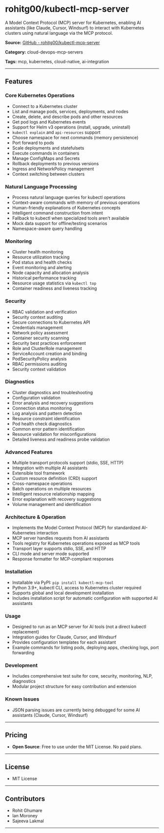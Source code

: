 # rohitg00/kubectl-mcp-server

A Model Context Protocol (MCP) server for Kubernetes, enabling AI assistants (like Claude, Cursor, Windsurf) to interact with Kubernetes clusters using natural language via the MCP protocol.

**Source:** [GitHub - rohitg00/kubectl-mcp-server](https://github.com/rohitg00/kubectl-mcp-server)

**Category:** cloud-devops-mcp-servers

**Tags:** mcp, kubernetes, cloud-native, ai-integration

---

## Features

### Core Kubernetes Operations
- Connect to a Kubernetes cluster
- List and manage pods, services, deployments, and nodes
- Create, delete, and describe pods and other resources
- Get pod logs and Kubernetes events
- Support for Helm v3 operations (install, upgrade, uninstall)
- `kubectl explain` and `api-resources` support
- Choose namespace for next commands (memory persistence)
- Port forward to pods
- Scale deployments and statefulsets
- Execute commands in containers
- Manage ConfigMaps and Secrets
- Rollback deployments to previous versions
- Ingress and NetworkPolicy management
- Context switching between clusters

### Natural Language Processing
- Process natural language queries for kubectl operations
- Context-aware commands with memory of previous operations
- Human-friendly explanations of Kubernetes concepts
- Intelligent command construction from intent
- Fallback to kubectl when specialized tools aren't available
- Mock data support for offline/testing scenarios
- Namespace-aware query handling

### Monitoring
- Cluster health monitoring
- Resource utilization tracking
- Pod status and health checks
- Event monitoring and alerting
- Node capacity and allocation analysis
- Historical performance tracking
- Resource usage statistics via `kubectl top`
- Container readiness and liveness tracking

### Security
- RBAC validation and verification
- Security context auditing
- Secure connections to Kubernetes API
- Credentials management
- Network policy assessment
- Container security scanning
- Security best practices enforcement
- Role and ClusterRole management
- ServiceAccount creation and binding
- PodSecurityPolicy analysis
- RBAC permissions auditing
- Security context validation

### Diagnostics
- Cluster diagnostics and troubleshooting
- Configuration validation
- Error analysis and recovery suggestions
- Connection status monitoring
- Log analysis and pattern detection
- Resource constraint identification
- Pod health check diagnostics
- Common error pattern identification
- Resource validation for misconfigurations
- Detailed liveness and readiness probe validation

### Advanced Features
- Multiple transport protocols support (stdio, SSE, HTTP)
- Integration with multiple AI assistants
- Extensible tool framework
- Custom resource definition (CRD) support
- Cross-namespace operations
- Batch operations on multiple resources
- Intelligent resource relationship mapping
- Error explanation with recovery suggestions
- Volume management and identification

### Architecture & Operation
- Implements the Model Context Protocol (MCP) for standardized AI-Kubernetes interaction
- MCP server handles requests from AI assistants
- Tools registry for Kubernetes operations exposed as MCP tools
- Transport layer supports stdio, SSE, and HTTP
- CLI mode and server mode supported
- Response formatter for MCP-compliant responses

### Installation
- Installable via PyPI: `pip install kubectl-mcp-tool`
- Python 3.9+, kubectl CLI, access to Kubernetes cluster required
- Supports global and local development installation
- Includes installation script for automatic configuration with supported AI assistants

### Usage
- Designed to run as an MCP server for AI tools (not a direct kubectl replacement)
- Integration guides for Claude, Cursor, and Windsurf
- Provides configuration templates for each assistant
- Example commands for listing pods, deploying apps, checking logs, port forwarding

### Development
- Includes comprehensive test suite for core, security, monitoring, NLP, diagnostics
- Modular project structure for easy contribution and extension

### Known Issues
- JSON parsing issues are currently being debugged for some AI assistants (Claude, Cursor, Windsurf)

---

## Pricing
- **Open Source**: Free to use under the MIT License. No paid plans.

---

## License
- MIT License

---

## Contributors
- Rohit Ghumare
- Ian Moroney
- Sajeeva Lakmal

---